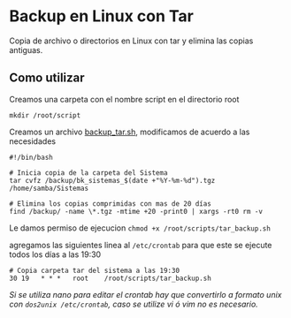 # Backup en Linux con Tar
Copia de archivo o directorios en Linux con tar y elimina las copias antiguas.

## Como utilizar

Creamos una carpeta con el nombre script en el directorio root

```
mkdir /root/script
```

Creamos un  archivo [backup_tar.sh](backup_tar.sh), modificamos de acuerdo a las necesidades

```
#!/bin/bash

# Inicia copia de la carpeta del Sistema
tar cvfz /backup/bk_sistemas_$(date +"%Y-%m-%d").tgz /home/samba/Sistemas

# Elimina los copias comprimidas con mas de 20 días
find /backup/ -name \*.tgz -mtime +20 -print0 | xargs -rt0 rm -v
```
Le damos permiso de ejecucion `chmod +x /root/scripts/tar_backup.sh`


agregamos las siguientes linea al `/etc/crontab` para que este se ejecute todos los días a las 19:30

```
# Copia carpeta tar del sistema a las 19:30
30 19 	* * *   root	/root/scripts/tar_backup.sh

```

*Si se utiliza nano para editar el crontab hay que convertirlo a formato unix con `dos2unix /etc/crontab`, caso se utilize vi ó vim no es necesario.*
